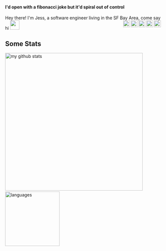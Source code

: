 #### I'd open with a fibonacci joke but it'd spiral out of control 

Hey there! I'm Jess, a software engineer living in the SF Bay Area, come say hi <img src="https://www.animatedimages.org/data/media/111/animated-arrow-image-0270.gif" width="30px">
  <a href="https://t.me/ellojess">
    <img align="right" alt="Jessica Trinh | Telegram" width="22px" src="https://cdn.jsdelivr.net/npm/simple-icons@v3/icons/telegram.svg" />
  </a>
  <a href="https://medium.com/@jessicatrinh">
    <img align="right" alt="Jessica Trinh | Medium" width="22px" src="https://cdn.jsdelivr.net/npm/simple-icons@3.12.0/icons/medium.svg" />
  </a>
  <a href="https://www.instagram.com/ellojess/?hl=en">
    <img align="right" alt="Jessica Trinh | Instagram" width="22px" src="https://cdn.jsdelivr.net/npm/simple-icons@v3/icons/instagram.svg" />
  </a>
  <a href="https://twitter.com/ellojessi">
    <img align="right" alt="Jessica Trinh | Twitter" width="22px" src="https://cdn.jsdelivr.net/npm/simple-icons@v3/icons/twitter.svg" />
  </a>
  <a href="https://www.linkedin.com/in/j-trinh/">
     <img align="right" alt="Jessica Trinh | LinkedIn" width="22px" src="https://cdn.jsdelivr.net/npm/simple-icons@v3/icons/linkedin.svg" />
  </a>


## Some Stats

<p align="left">
<img src="https://github-readme-stats.vercel.app/api?username=ellojess&show_icons=true&title_color=fff&icon_color=fc8930&text_color=9f9f9f&bg_color=151515" alt="my github stats" width="445"/>&nbsp;<img src="https://github-readme-stats.vercel.app/api/top-langs/?username=ellojess&layout=compact&show_icons=true&title_color=fff&icon_color=fc8930&text_color=9f9f9f&bg_color=151515" alt="languages" height="176">
</p>
